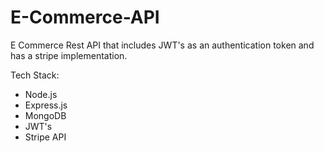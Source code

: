 # E-Commerce-API


E Commerce Rest API that includes JWT's as an authentication token and has a stripe implementation.




Tech Stack:


- Node.js
- Express.js
- MongoDB
- JWT's
- Stripe API

